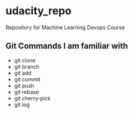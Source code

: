 # udacity_repo
Repository for Machine Learning Devops Course

## Git Commands I am familiar with

- git clone
- git branch
- git add
- git commit
- git push
- git rebase
- git cherry-pick
- git log
